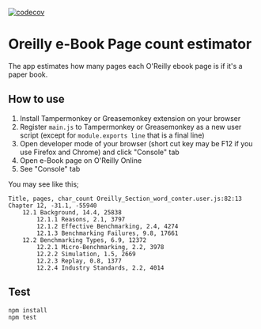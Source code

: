 [![codecov](https://codecov.io/gh/kaiwabeya/OreillySectionWordConter/branch/main/graph/badge.svg?token=SV4H2L0NAV)](https://codecov.io/gh/kaiwabeya/OreillySectionWordConter)

# Oreilly e-Book Page count estimator

The app estimates how many pages each O'Reilly ebook page is if it's a paper book.

## How to use

1. Install Tampermonkey or Greasemonkey extension on your browser
2. Register `main.js` to Tampermonkey or Greasemonkey as a new user script (except for `module.exports line` that is a final line)
3. Open developer mode of your browser (short cut key may be F12 if you use Firefox and Chrome) and click "Console" tab
4. Open e-Book page on O'Reilly Online
5. See "Console" tab

You may see like this;

```
Title, pages, char_count Oreilly_Section_word_conter.user.js:82:13
Chapter 12, -31.1, -55940
    12.1 Background, 14.4, 25838
        12.1.1 Reasons, 2.1, 3797
        12.1.2 Effective Benchmarking, 2.4, 4274
        12.1.3 Benchmarking Failures, 9.8, 17661
    12.2 Benchmarking Types, 6.9, 12372
        12.2.1 Micro-Benchmarking, 2.2, 3978
        12.2.2 Simulation, 1.5, 2669
        12.2.3 Replay, 0.8, 1377
        12.2.4 Industry Standards, 2.2, 4014
```

 ## Test

```
npm install
npm test
```
